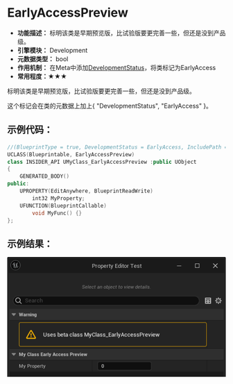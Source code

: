 # EarlyAccessPreview

- **功能描述：**  标明该类是早期预览版，比试验版要更完善一些，但还是没到产品级。
- **引擎模块：** Development
- **元数据类型：** bool
- **作用机制：** 在Meta中添加[DevelopmentStatus](#Meta_Development_DevelopmentStatus)，将类标记为EarlyAccess
- **常用程度：★★★**

标明该类是早期预览版，比试验版要更完善一些，但还是没到产品级。

这个标记会在类的元数据上加上{ "DevelopmentStatus", "EarlyAccess" }。

## 示例代码：

```cpp
//(BlueprintType = true, DevelopmentStatus = EarlyAccess, IncludePath = Class/Display/MyClass_Deprecated.h, IsBlueprintBase = true, ModuleRelativePath = Class/Display/MyClass_Deprecated.h)
UCLASS(Blueprintable, EarlyAccessPreview)
class INSIDER_API UMyClass_EarlyAccessPreview :public UObject
{
	GENERATED_BODY()
public:
	UPROPERTY(EditAnywhere, BlueprintReadWrite)
		int32 MyProperty;
	UFUNCTION(BlueprintCallable)
		void MyFunc() {}
};
```

## 示例结果：

![Untitled](Specifier_UCLASS_Development_EarlyAccessPreview_Untitled.png)